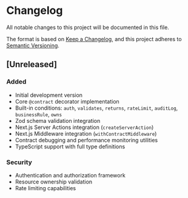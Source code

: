 # Changelog

All notable changes to this project will be documented in this file.

The format is based on [Keep a Changelog](https://keepachangelog.com/en/1.0.0/),
and this project adheres to [Semantic Versioning](https://semver.org/spec/v2.0.0.html).

## [Unreleased]

### Added

- Initial development version
- Core `@contract` decorator implementation
- Built-in conditions: `auth`, `validates`, `returns`, `rateLimit`, `auditLog`, `businessRule`, `owns`
- Zod schema validation integration
- Next.js Server Actions integration (`createServerAction`)
- Next.js Middleware integration (`withContractMiddleware`)
- Contract debugging and performance monitoring utilities
- TypeScript support with full type definitions

### Security

- Authentication and authorization framework
- Resource ownership validation
- Rate limiting capabilities
